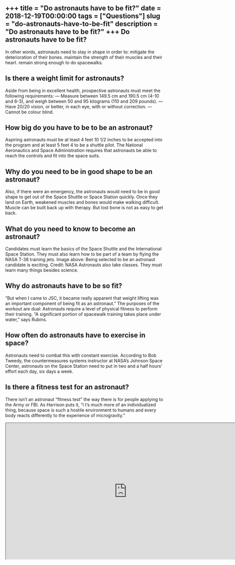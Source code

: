 +++
title = "Do astronauts have to be fit?"
date = 2018-12-19T00:00:00
tags = ["Questions"]
slug = "do-astronauts-have-to-be-fit"
description = "Do astronauts have to be fit?"
+++
Do astronauts have to be fit?
-----------------------------

In other words, astronauts need to stay in shape in order to: mitigate the deterioration of their bones. maintain the strength of their muscles and their heart. remain strong enough to do spacewalks.

Is there a weight limit for astronauts?
---------------------------------------

Aside from being in excellent health, prospective astronauts must meet the following requirements: — Measure between 149.5 cm and 190.5 cm (4-10 and 6-3), and weigh between 50 and 95 kilograms (110 and 209 pounds). — Have 20/20 vision, or better, in each eye, with or without correction. — Cannot be colour blind.

How big do you have to be to be an astronaut?
---------------------------------------------

Aspiring astronauts must be at least 4 feet 10 1/2 inches to be accepted into the program and at least 5 feet 4 to be a shuttle pilot. The National Aeronautics and Space Administration requires that astronauts be able to reach the controls and fit into the space suits.

Why do you need to be in good shape to be an astronaut?
-------------------------------------------------------

Also, if there were an emergency, the astronauts would need to be in good shape to get out of the Space Shuttle or Space Station quickly. Once they land on Earth, weakened muscles and bones would make walking difficult. Muscle can be built back up with therapy. But lost bone is not as easy to get back.

What do you need to know to become an astronaut?
------------------------------------------------

Candidates must learn the basics of the Space Shuttle and the International Space Station. They must also learn how to be part of a team by flying the NASA T-38 training jets. Image above: Being selected to be an astronaut candidate is exciting. Credit: NASA Astronauts also take classes. They must learn many things besides science.

Why do astronauts have to be so fit?
------------------------------------

“But when I came to JSC, it became really apparent that weight lifting was an important component of being fit as an astronaut.” The purposes of the workout are dual: Astronauts require a level of physical fitness to perform their training. “A significant portion of spacewalk training takes place under water,” says Rubins.

How often do astronauts have to exercise in space?
--------------------------------------------------

Astronauts need to combat this with constant exercise. According to Bob Tweedy, the countermeasures systems instructor at NASA’s Johnson Space Center, astronauts on the Space Station need to put in two and a half hours’ effort each day, six days a week.

Is there a fitness test for an astronaut?
-----------------------------------------

There isn’t an astronaut “fitness test” the way there is for people applying to the Army or FBI. As Harrison puts it, “i t’s much more of an individualized thing, because space is such a hostile environment to humans and every body reacts differently to the experience of microgravity.”

<iframe allow="accelerometer; autoplay; clipboard-write; encrypted-media; gyroscope; picture-in-picture" allowfullscreen="" class="__youtube_prefs__  epyt-is-override  no-lazyload" data-no-lazy="1" data-origheight="433" data-origwidth="770" data-skipgform_ajax_framebjll="" height="433" id="_ytid_75093" loading="lazy" src="https://www.youtube.com/embed/_ojzEqbMZBE?enablejsapi=1&autoplay=0&cc_load_policy=0&cc_lang_pref=&iv_load_policy=1&loop=0&modestbranding=0&rel=1&fs=1&playsinline=0&autohide=2&theme=dark&color=red&controls=1&" title="YouTube player" width="770"></iframe>